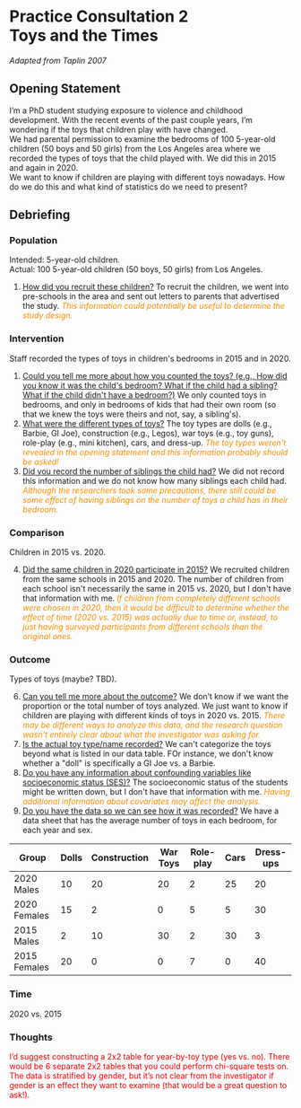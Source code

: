 # Practice Consultation 2 <br />Toys and the Times

*Adapted from Taplin 2007*

## Opening Statement

I’m a PhD student studying exposure to violence and childhood development. With the recent events of the past couple years, I’m wondering if the toys that children play with have changed.  
We had parental permission to examine the bedrooms of 100 5-year-old children (50 boys and 50 girls) from the Los Angeles area where we recorded the types of toys that the child played with. We did this in 2015 and again in 2020.  
We want to know if children are playing with different toys nowadays. How do we do this and what kind of statistics do we need to present?


## Debriefing

### Population

Intended: 5-year-old children.  
Actual: 100 5-year-old children (50 boys, 50 girls) from Los Angeles.  

1. <u>How did you recruit these children?</u> To recruit the children, we went into pre-schools in the area and sent out letters to parents that advertised the study. <font color = #ff8c00>*This information could potentially be useful to determine the study design.*</font>

### Intervention

Staff recorded the types of toys in children's bedrooms in 2015 and in 2020.

1. <u>Could you tell me more about how you counted the toys? (e.g., How did you know it was the child's bedroom? What if the child had a sibling? What if the child didn't have a bedroom?)</u> We only counted toys in bedrooms, and only in bedrooms of kids that had their own room (so that we knew the toys were theirs and not, say, a sibling's).
2. <u>What were the different types of toys?</u> The toy types are dolls (e.g., Barbie, GI Joe), construction (e.g., Legos), war toys (e.g., toy guns), role-play (e.g., mini kitchen), cars, and dress-up. <font color = #ff8c00>*The toy types weren't revealed in the opening statement and this information probably should be asked!*</font>
3. <u>Did you record the number of siblings the child had?</u> We did not record this information and we do not know how many siblings each child had. <font color = #ff8c00>*Although the researchers took some precautions, there still could be some effect of having siblings on the number of toys a child has in their bedroom.*</font>

### Comparison

Children in 2015 vs. 2020.

4. <u>Did the same children in 2020 participate in 2015?</u> We recruited children from the same schools in 2015 and 2020. The number of children from each school isn't necessarily the same in 2015 vs. 2020, but I don't have that information with me. <font color = #ff8c00>*If children from completely different schools were chosen in 2020, then it would be difficult to determine whether the effect of time (2020 vs. 2015) was actually due to time or, instead, to just having surveyed participants from different schools than the original ones.*</font>

### Outcome

Types of toys (maybe? TBD).

6. <u>Can you tell me more about the outcome?</u> We don’t know if we want the proportion or the total number of toys analyzed. We just want to know if children are playing with different kinds of toys in 2020 vs. 2015. <font color = #ff8c00>*There may be different ways to analyze this data, and the research question wasn't entirely clear about what the investigator was asking for.*</font>
7. <u>Is the actual toy type/name recorded?</u> We can't categorize the toys beyond what is listed in our data table. FOr instance, we don't know whether a "doll" is specifically a GI Joe vs. a Barbie.
8. <u>Do you have any information about confounding variables like socioeconomic status (SES)?</u> The socioeconomic status of the students might be written down, but I don't have that information with me. <font color = #ff8c00>*Having additional information about covariates may affect the analysis.*</font>
9. <u>Do you have the data so we can see how it was recorded?</u> We have a data sheet that has the average number of toys in each bedroom, for each year and sex.

| Group | Dolls | Construction | War Toys | Role-play | Cars | Dress-ups | 
| --- | --- | --- | --- | --- | --- | --- | 
| 2020 Males | 10 | 20 | 20 | 2 | 25 | 20 |
| 2020 Females | 15 | 2 | 0 | 5 | 5 | 30 |
| 2015 Males | 2 | 10 | 30 | 2 | 30 | 3 |
| 2015 Females | 20 | 0 | 0 | 7 | 0 | 40 |

### Time

2020 vs. 2015

### Thoughts

<font color = #ef0000>I’d suggest constructing a 2x2 table for year-by-toy type (yes vs. no). There would be 6 separate 2x2 tables that you could perform chi-square tests on. The data is stratified by gender, but it’s not clear from the investigator if gender is an effect they want to examine (that would be a great question to ask!).</font>